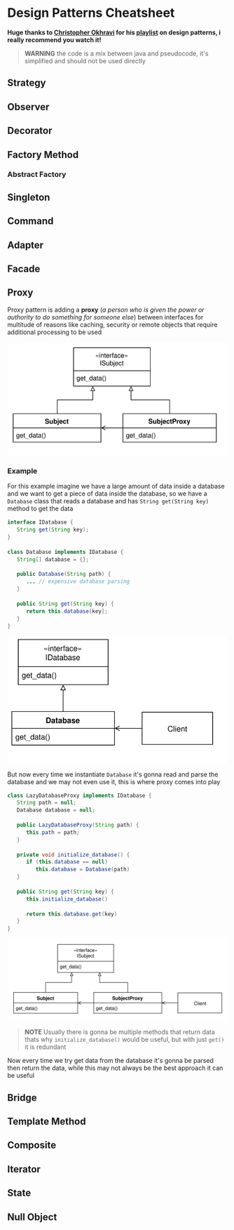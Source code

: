 # Design Patterns Cheatsheet
**Huge thanks to [Christopher Okhravi](https://www.youtube.com/channel/UCbF-4yQQAWw-UnuCd2Azfzg) for his [playlist](https://www.youtube.com/playlist?list=PLrhzvIcii6GNjpARdnO4ueTUAVR9eMBpc) on design patterns, i really recommend you watch it!**

> **WARNING** the code is a mix between java and pseudocode, it's simplified and should not be used directly

## Strategy
## Observer
## Decorator
## Factory Method
### Abstract Factory
## Singleton
## Command
## Adapter
## Facade
## Proxy
Proxy pattern is adding a **proxy** (*a person who is given the power or authority to do something for someone else*) between interfaces for multitude of reasons like caching, security or remote objects that require additional processing to be used

![UML Diagram](assets/proxy-pattern.svg)

### Example
For this example imagine we have a large amount of data inside a database and we want to get a piece of data inside the database, so we have a `Database` class that reads a database and has `String get(String key)` method to get the data

```java
interface IDatabase {
   String get(String key);
}

class Database implements IDatabase {
   String[] database = {};

   public Database(String path) {
      ... // expensive database parsing
   }

   public String get(String key) {
      return this.database[key];
   }
}
```

![UML Diagram](assets/proxy-pattern-example-01.svg)

But now every time we instantiate `Database` it's gonna read and parse the database and we may not even use it, this is where proxy comes into play

```java
class LazyDatabaseProxy implements IDatabase {
   String path = null;
   Database database = null;
   
   public LazyDatabaseProxy(String path) {
      this.path = path;
   }
   
   private void initialize_database() {
      if (this.database == null)
         this.database = Database(path)
   }
   
   public String get(String key) {
      this.initialize_database()
      
      return this.database.get(key)
   }
}
```

![UML Diagram](assets/proxy-pattern-example-02.svg)

> **NOTE** Usually there is gonna be multiple methods that return data thats why `initialize_database()` would be useful, but with just `get()` it is redundant

Now every time we try get data from the database it's gonna be parsed then return the data, while this may not always be the best approach it can be useful

## Bridge
## Template Method
## Composite
## Iterator
## State
## Null Object
